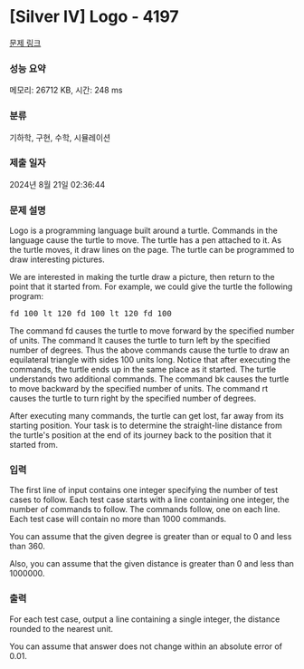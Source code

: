 # [Silver IV] Logo - 4197 

[문제 링크](https://www.acmicpc.net/problem/4197) 

### 성능 요약

메모리: 26712 KB, 시간: 248 ms

### 분류

기하학, 구현, 수학, 시뮬레이션

### 제출 일자

2024년 8월 21일 02:36:44

### 문제 설명

<p>Logo is a programming language built around a turtle. Commands in the language cause the turtle to move. The turtle has a pen attached to it. As the turtle moves, it draw lines on the page. The turtle can be programmed to draw interesting pictures.</p>

<p>We are interested in making the turtle draw a picture, then return to the point that it started from. For example, we could give the turtle the following program:</p>

<pre>fd 100 lt 120 fd 100 lt 120 fd 100</pre>

<p>The command fd causes the turtle to move forward by the specified number of units. The command lt causes the turtle to turn left by the specified number of degrees. Thus the above commands cause the turtle to draw an equilateral triangle with sides 100 units long. Notice that after executing the commands, the turtle ends up in the same place as it started. The turtle understands two additional commands. The command bk causes the turtle to move backward by the specified number of units. The command rt causes the turtle to turn right by the specified number of degrees.</p>

<p>After executing many commands, the turtle can get lost, far away from its starting position. Your task is to determine the straight-line distance from the turtle's position at the end of its journey back to the position that it started from.</p>

### 입력 

 <p>The first line of input contains one integer specifying the number of test cases to follow. Each test case starts with a line containing one integer, the number of commands to follow. The commands follow, one on each line. Each test case will contain no more than 1000 commands.</p>

<p>You can assume that the given degree is greater than or equal to 0 and less than 360.</p>

<p>Also, you can assume that the given distance is greater than 0 and less than 1000000.</p>

### 출력 

 <p>For each test case, output a line containing a single integer, the distance rounded to the nearest unit.</p>

<p>You can assume that answer does not change within an absolute error of 0.01.</p>

